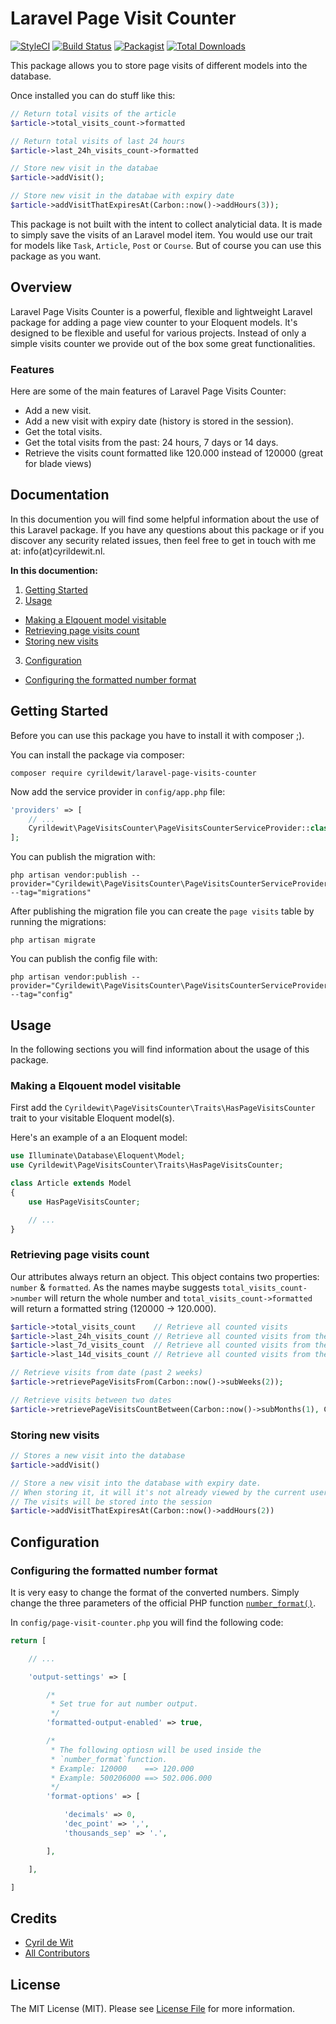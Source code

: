 # Laravel Page Visit Counter

[![StyleCI](https://styleci.io/repos/94131608/shield?style=flat-square)](https://packagist.org/packages/cyrildewit/laravel-page-visits-counter)
[![Build Status](https://travis-ci.org/cyrildewit/laravel-page-visits-counter.svg?branch=master)](https://travis-ci.org/cyrildewit/laravel-page-visits-counter)
[![Packagist](https://img.shields.io/packagist/v/cyrildewit/laravel-page-visits-counter.svg)](https://packagist.org/packages/cyrildewit/laravel-page-visits-counter)
[![Total Downloads](https://img.shields.io/packagist/dt/cyrildewit/laravel-page-visits-counter.svg?style=flat-square)](https://packagist.org/packages/cyrildewit/laravel-page-visits-counter)

This package allows you to store page visits of different models into the database.

Once installed you can do stuff like this:

```php
// Return total visits of the article
$article->total_visits_count->formatted

// Return total visits of last 24 hours
$article->last_24h_visits_count->formatted

// Store new visit in the databae
$article->addVisit();

// Store new visit in the databae with expiry date
$article->addVisitThatExpiresAt(Carbon::now()->addHours(3));
```

This package is not built with the intent to collect analyticial data. It is made to simply save the visits of an Laravel model item. You would use our trait for models like `Task`, `Article`, `Post` or `Course`. But of course you can use this package as you want.

## Overview

Laravel Page Visits Counter is a powerful, flexible and lightweight Laravel package for adding a page view counter to your Eloquent models. It's designed to be flexible and useful for various projects. Instead of only a simple visits counter we provide out of the box some great functionalities.

### Features

Here are some of the main features of Laravel Page Visits Counter:

* Add a new visit.
* Add a new visit with expiry date (history is stored in the session).
* Get the total visits.
* Get the total visits from the past: 24 hours, 7 days or 14 days.
* Retrieve the visits count formatted like 120.000 instead of 120000 (great for blade views)

## Documentation

In this documention you will find some helpful information about the use of this Laravel package. If you have any questions about this package or if you discover any security related issues, then feel free to get in touch with me at: info(at)cyrildewit.nl.

**In this documention:**

1. [Getting Started](#getting-started)
2. [Usage](#usage)
  * [Making a Elqouent model visitable](#making-a-eloquent-model-visitable)
  * [Retrieving page visits count](#retrieving-page-visits-count)
  * [Storing new visits](#storing-new-visits)
3. [Configuration](#configuration)
  * [Configuring the formatted number format](#configuring-the-formatted-number-format)

## Getting Started

Before you can use this package you have to install it with composer ;).

You can install the package via composer:
```winbatch
composer require cyrildewit/laravel-page-visits-counter
```

Now add the service provider in `config/app.php` file:

```php
'providers' => [
    // ...
    Cyrildewit\PageVisitsCounter\PageVisitsCounterServiceProvider::class,
];
```

You can publish the migration with:

```winbatch
php artisan vendor:publish --provider="Cyrildewit\PageVisitsCounter\PageVisitsCounterServiceProvider" --tag="migrations"
```

After publishing the migration file you can create the `page visits` table by running the migrations:

```winbatch
php artisan migrate
```

You can publish the config file with:

```winbatch
php artisan vendor:publish --provider="Cyrildewit\PageVisitsCounter\PageVisitsCounterServiceProvider" --tag="config"
```

## Usage

In the following sections you will find information about the usage of this package.

### Making a Elqouent model visitable

First add the `Cyrildewit\PageVisitsCounter\Traits\HasPageVisitsCounter` trait to your visitable Eloquent model(s).

Here's an example of a an Eloquent model:

```php
use Illuminate\Database\Eloquent\Model;
use Cyrildewit\PageVisitsCounter\Traits\HasPageVisitsCounter;

class Article extends Model
{
    use HasPageVisitsCounter;

    // ...
}
```

### Retrieving page visits count

Our attributes always return an object. This object contains two properties: `number` & `formatted`. As the names maybe suggests `total_visits_count->number` will return the whole number and `total_visits_count->formatted` will return a formatted string (120000 -> 120.000).

```php
$article->total_visits_count    // Retrieve all counted visits
$article->last_24h_visits_count // Retrieve all counted visits from the past 24 hours
$article->last_7d_visits_count  // Retrieve all counted visits from the past 7 days
$article->last_14d_visits_count // Retrieve all counted visits from the past 14 days

// Retrieve visits from date (past 2 weeks)
$article->retrievePageVisitsFrom(Carbon::now()->subWeeks(2));

// Retrieve visits between two dates
$article->retrievePageVisitsCountBetween(Carbon::now()->subMonths(1), Carbon::now()->subWeeks(1));
```

### Storing new visits

```php
// Stores a new visit into the database
$article->addVisit()

// Store a new visit into the database with expiry date.
// When storing it, it will it's not already viewed by the current user.
// The visits will be stored into the session
$article->addVisitThatExpiresAt(Carbon::now()->addHours(2))
```

## Configuration

### Configuring the formatted number format

It is very easy to change the format of the converted numbers. Simply change the three parameters of the official PHP function [`number_format()`](http://php.net/manual/en/function.number-format.php).

In `config/page-visit-counter.php` you will find the following code:

```php
return [

    // ...

    'output-settings' => [

        /*
         * Set true for aut number output.
         */
        'formatted-output-enabled' => true,

        /*
         * The following optiosn will be used inside the
         * `number_format`function.
         * Example: 120000    ==> 120.000
         * Example: 500206000 ==> 502.006.000
         */
        'format-options' => [

            'decimals' => 0,
            'dec_point' => ',',
            'thousands_sep' => '.',

        ],

    ],

]
```

## Credits

- [Cyril de Wit](https://github.com/cyrildewit)
- [All Contributors](../../contributors)

## License

The MIT License (MIT). Please see [License File](LICENSE.md) for more information.

